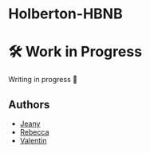 # Holberton-HBNB

# 🛠️ Work in Progress  

Writing in progress 🚀  


## Authors

- [Jeany](https://github.com/SabyJeany)
- [Rebecca](https://github.com/SG1-Rebecca)
- [Valentin](https://github.com/ValentinDLC)
